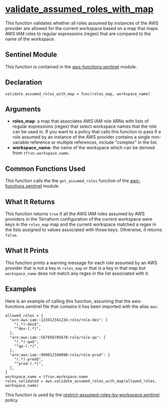 # [validate_assumed_roles_with_map](../aws-functions.sentinel#L123)
This function validates whether all roles assumed by instances of the AWS provider are allowed for the current workspace based on a map that maps AWS IAM roles to regular expressions (regex) that are compared to the name of the workspace.

## Sentinel Module
This function is contained in the [aws-functions.sentinel](../aws-functions.sentinel) module.

## Declaration
`validate_assumed_roles_with_map = func(roles_map, workspace_name)`

## Arguments
* **roles_map**: a map that associates AWS IAM role ARNs with lists of regular expressions (regex) that select workspace names that the role can be used in. If you want to a policy that calls this function to pass if a role assumed by an instance of the AWS provider contains a single non-variable reference or multiple references, include "complex" in the list.
* **workspace_name**: the name of the workspace which can be derived from `tfrun.workspace.name`.

## Common Functions Used
This function calls the the `get_assumed_roles` function of the [aws-functions.sentinel](../aws-functions.sentinel) module.

## What It Returns
This function returns `true` if all the AWS IAM roles assumed by AWS providers in the Terraform configuration of the current workspace were keys in the `roles_map` map and the current workspace matched a regex in the lists assigned to values associated with those keys. Otherwise, it returns `false`.

## What It Prints
This function prints a warning message for each role assumed by an AWS provider that is not a key in `roles_map` or that is a key in that map but `workspace_name` does not match any regex in the list associated with it.

## Examples
Here is an example of calling this function, assuming that the aws-functions.sentinel file that contains it has been imported with the alias `aws`:
```
allowed_roles = {
  "arn:aws:iam::123412341234:role/role-dev": [
    "(.*)-dev$",
    "^dev-(.*)",
  ],
  "arn:aws:iam::567856785678:role/role-qa": [
    "(.*)-qa$",
    "^qa-(.*)",
  ],
  "arn:aws:iam::909012349090:role/role-prod": [
    "(.*)-prod$",
    "^prod-(.*)",
  ],
}
workspace_name = tfrun.workspace.name
roles_validated = aws.validate_assumed_roles_with_map(allowed_roles, workspace_name)
```

This function is used by the [restrict-assumed-roles-by-workspace.sentinel](../../restrict-assumed-roles-by-workspace.sentinel) policy.
